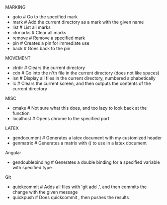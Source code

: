MARKING
- goto <mark-name>		# Go to the specified mark
- mark <mark-name>		# Add the current directory as a mark with the given name
- list					# List all marks
- clrmarks				# Clear all marks
- remove <mark-name>	# Remove a specified mark
- pin					# Creates a pin for immediate use
- back					# Goes back to the pin

MOVEMENT
- clrdir				# Clears the current directory
- cdn <n>				# Go into the n'th file in the current directory (does not like spaces)
- lsn					# Display all files in the current directory, numbered alphabetically
- lc                    # Clears the current screen, and then outputs the contents of the current directory

MISC
- cmake					# Not sure what this does, and too lazy to look back at the function
- localhost <port-num>  # Opens chrome to the specified port

LATEX
- gendocument			# Generates a latex document with my customized header
- genmatrix				# Generates a matrix with () to use in a latex document

Angular
- gendoublebinding		# Generates a double binding for a specified variable with specified type


Git
- quickcommit <message>	# Adds all files with 'git add .', and then commits the change with the given message
- quickpush <message> 	# Does quickcommit <message>, then pushes the results
